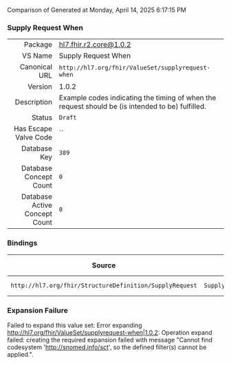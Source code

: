 Comparison of 
Generated at Monday, April 14, 2025 6:17:15 PM

### Supply Request When

|      |     |
| ---: | --- |
| Package | hl7.fhir.r2.core@1.0.2 |
| VS Name | Supply Request When |
| Canonical URL | `http://hl7.org/fhir/ValueSet/supplyrequest-when` |
| Version | 1.0.2 |
| Description | Example codes indicating the timing of when the request should be (is intended to be) fulfilled. |
| Status | `Draft` |
| Has Escape Valve Code | `` |
| Database Key | `389` |
| Database Concept Count | `0` |
| Database Active Concept Count | `0` |
### Bindings

| Source | Element | Binding | Strength | Element Short |
| ------ | ------- | ------- | -------- | ------------- |
| `http://hl7.org/fhir/StructureDefinition/SupplyRequest` | `SupplyRequest.when.code` | `http://hl7.org/fhir/ValueSet/supplyrequest-when` | `Example` | Fulfilment code |

### Expansion Failure

Failed to expand this value set: Error expanding http://hl7.org/fhir/ValueSet/supplyrequest-when|1.0.2: Operation expand failed: creating the required expansion failed with message "Cannot find codesystem 'http://snomed.info/sct', so the defined filter(s) cannot be applied.".
